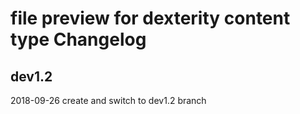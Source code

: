 
file preview for dexterity content type
Changelog
=========
dev1.2
-------------------
2018-09-26 create and switch to dev1.2 branch

